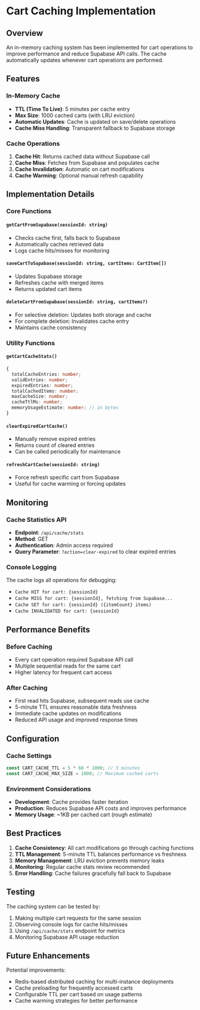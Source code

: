 # Cart Caching Implementation

## Overview

An in-memory caching system has been implemented for cart operations to improve performance and reduce Supabase API calls. The cache automatically updates whenever cart operations are performed.

## Features

### In-Memory Cache
- **TTL (Time To Live)**: 5 minutes per cache entry
- **Max Size**: 1000 cached carts (with LRU eviction)
- **Automatic Updates**: Cache is updated on save/delete operations
- **Cache Miss Handling**: Transparent fallback to Supabase storage

### Cache Operations

1. **Cache Hit**: Returns cached data without Supabase call
2. **Cache Miss**: Fetches from Supabase and populates cache
3. **Cache Invalidation**: Automatic on cart modifications
4. **Cache Warming**: Optional manual refresh capability

## Implementation Details

### Core Functions

#### `getCartFromSupabase(sessionId: string)`
- Checks cache first, falls back to Supabase
- Automatically caches retrieved data
- Logs cache hits/misses for monitoring

#### `saveCartToSupabase(sessionId: string, cartItems: CartItem[])`
- Updates Supabase storage
- Refreshes cache with merged items
- Returns updated cart items

#### `deleteCartFromSupabase(sessionId: string, cartItems?)`
- For selective deletion: Updates both storage and cache
- For complete deletion: Invalidates cache entry
- Maintains cache consistency

### Utility Functions

#### `getCartCacheStats()`
```typescript
{
  totalCacheEntries: number;
  validEntries: number;
  expiredEntries: number;
  totalCachedItems: number;
  maxCacheSize: number;
  cacheTtlMs: number;
  memoryUsageEstimate: number; // in bytes
}
```

#### `clearExpiredCartCache()`
- Manually remove expired entries
- Returns count of cleared entries
- Can be called periodically for maintenance

#### `refreshCartCache(sessionId: string)`
- Force refresh specific cart from Supabase
- Useful for cache warming or forcing updates

## Monitoring

### Cache Statistics API
- **Endpoint**: `/api/cache/stats`
- **Method**: GET
- **Authentication**: Admin access required
- **Query Parameter**: `?action=clear-expired` to clear expired entries

### Console Logging
The cache logs all operations for debugging:
- `Cache HIT for cart: {sessionId}`
- `Cache MISS for cart: {sessionId}, fetching from Supabase...`
- `Cache SET for cart: {sessionId} ({itemCount} items)`
- `Cache INVALIDATED for cart: {sessionId}`

## Performance Benefits

### Before Caching
- Every cart operation required Supabase API call
- Multiple sequential reads for the same cart
- Higher latency for frequent cart access

### After Caching
- First read hits Supabase, subsequent reads use cache
- 5-minute TTL ensures reasonable data freshness
- Immediate cache updates on modifications
- Reduced API usage and improved response times

## Configuration

### Cache Settings
```typescript
const CART_CACHE_TTL = 5 * 60 * 1000; // 5 minutes
const CART_CACHE_MAX_SIZE = 1000; // Maximum cached carts
```

### Environment Considerations
- **Development**: Cache provides faster iteration
- **Production**: Reduces Supabase API costs and improves performance
- **Memory Usage**: ~1KB per cached cart (rough estimate)

## Best Practices

1. **Cache Consistency**: All cart modifications go through caching functions
2. **TTL Management**: 5-minute TTL balances performance vs freshness
3. **Memory Management**: LRU eviction prevents memory leaks
4. **Monitoring**: Regular cache stats review recommended
5. **Error Handling**: Cache failures gracefully fall back to Supabase

## Testing

The caching system can be tested by:
1. Making multiple cart requests for the same session
2. Observing console logs for cache hits/misses
3. Using `/api/cache/stats` endpoint for metrics
4. Monitoring Supabase API usage reduction

## Future Enhancements

Potential improvements:
- Redis-based distributed caching for multi-instance deployments
- Cache preloading for frequently accessed carts
- Configurable TTL per cart based on usage patterns
- Cache warming strategies for better performance